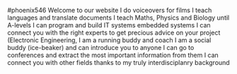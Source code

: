 #phoenix546
Welcome to our website
I do voiceovers for films
I teach languages and translate documents
I teach Maths, Physics and Biology until A-levels
I can program and build IT systems embedded systems 
I can connect you with the right experts to get precious advice on your project (Electronic Engineering,
I am a running buddy and coach
I am a social buddy (ice-beaker) and can introduce you to anyone
I can go to conferences and extract the most important information from them
I can connect you with other fields thanks to my truly interdisciplanry background


